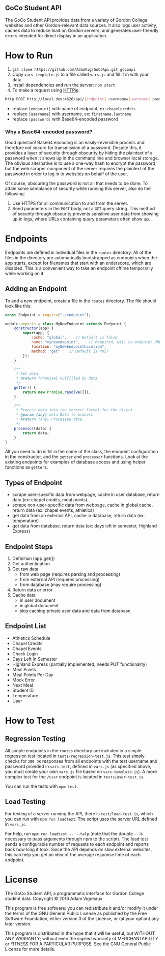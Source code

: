 GoCo Student API
------
The GoCo Student API provides data from a variety of Gordon College websites and other Gordon-relevant data sources. It also logs user activity, caches data to reduce load on Gordon servers, and generates user-friendly errors intended for direct display in an application.

# How to Run
1. `git clone https://github.com/AdamVig/GoCoApi.git gocoapi`
2. Copy `vars-template.js` to a file called `vars.js` and fill it in with your data.
3. Install dependencies and run the server: `npm start`
4. To make a request using [HTTPie](https://github.com/jkbrzt/httpie):
```bash
http POST http://local.dev:4626/api/[endpoint] username=[username] password=[password]
```
- replace `[endpoint]` with name of endpoint, ex: `chapelcredits`
- replace `[username]` with username, ex: `firstname.lastname`
- replace `[password]` with Base64-encoded password

### Why a Base64-encoded password?
Good question! Base64 encoding is an easily-reversible process and therefore not secure for transmission of a password. Despite this, it provides a layer of security through obscurity by hiding the plaintext of a password when it shows up in the command line and browser local storage. The obvious alternative is to use a one-way hash to encrypt the password, but the web scraper component of the server requires the plaintext of the password in order to log in to websites on behalf of the user.

Of course, obscuring the password is not all that needs to be done. To attain some semblance of security while running this server, also do the following:
1. Use HTTPS for all communication to and from the server.
2. Send parameters in the `POST` body, not a `GET` query string. This method of security through obscurity prevents sensitive user data from showing up in logs, where URLs containing query parameters often show up.

# Endpoints
Endpoints are defined in individual files in the `routes` directory. All of the files in the directory are automatically bootstrapped as endpoints when the app starts, except for filenames that start with an underscore, which are disabled. This is a convenient way to take an endpoint offline temporarily while working on it.

## Adding an Endpoint
To add a new endpoint, create a file in the `routes` directory. The file should look like this:
```javascript
const Endpoint = require("./endpoint");

module.exports = class MyNewEndpoint extends Endpoint {
    constructor(app) {
        super(app, {
            cache: "global",    // Default is false
            name: "mynewendpoint",    // Required, will be endpoint URL
            location: "myNewEndpointLocation",
            method: "get"    // Default is POST
        });
    }

    /**
     * Get data
     * @return {Promise} Fulfilled by data
     */
    getter() {
        return new Promise.resolve([]);
    }

    /**
     * Process data into the correct format for the client
     * @param {any} data Data to process
     * @return {any} Processed data
     */
    processor(data) {
        return data;
    }
}
```

All you need to do is fill in the name of the class, the endpoint configuration in the constructor, and the `getter` and `processor` functions. Look at the existing endpoints for examples of database access and using helper functions as `getter`s.

## Types of Endpoint
- scrape user-specific data from webpage, cache in user database, return data (ex: chapel credits, meal points)
- scrape non-user-specific data from webpage, cache in global cache, return data (ex: chapel events, athletics)
- get data from an external API, cache in database, return data (ex: temperature)
- get data from database, return data (ex: days left in semester, Highland Express)

## Endpoint Steps
1. Definition (app.get())
2. Get authentication
3. Get raw data
    - from web page (requires parsing and processing)
    - from external API (requires processing)
    - from database (may require processing)
4. Return data or error
5. Cache data
    - in user document
    - in global document
    - skip caching private user data and data from database

## Endpoint List
- Athletics Schedule
- Chapel Credits
- Chapel Events
- Check Login
- Days Left In Semester
- Highland Express (partially implemented, needs PUT functionality)
- Meal Points
- Meal Points Per Day
- Mock Error
- Next Meal
- Student ID
- Temperature
- User

# How to Test
## Regression Testing
All simple endpoints in the `routes` directory are included in a simple regression test located in `tests/regression-test.js`. This test simply checks for `200 OK` responses from all endpoints with the test username and password provided in `vars.test`, defined in `vars.js` (as specified above, you must create your own `vars.js` file based on `vars-template.js`). A more complex test for the `/user` endpoint is located in `tests/user-test.js`.

You can run the tests with `npm test`.

## Load Testing
For testing of a server running the API, there is `test/load-test.js`, which you can run with `npm run loadtest`. The script uses the server URL defined in `vars.js`.

For help, run `npm run loadtest -- --help` (note that the double `--` is necessary to pass arguments through npm to the script). The load test sends a configurable number of requests to each endpoint and reports back how long it took. Since the API depends on slow external websites, this can help you get an idea of the average response time of each endpoint.

# License
The GoCo Student API, a programmatic interface for Gordon College student data.
Copyright © 2016 Adam Vigneaux

This program is free software: you can redistribute it and/or modify
it under the terms of the GNU General Public License as published by
the Free Software Foundation, either version 3 of the License, or
(at your option) any later version.

This program is distributed in the hope that it will be useful,
but WITHOUT ANY WARRANTY; without even the implied warranty of
MERCHANTABILITY or FITNESS FOR A PARTICULAR PURPOSE.  See the
GNU General Public License for more details.
